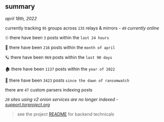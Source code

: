 
## summary
_april 18th, 2022_

currently tracking `95` groups across `135` relays & mirrors - _`49` currently online_

⏲ there have been `3` posts within the `last 24 hours`

🦈 there have been `216` posts within the `month of april`

🪐 there have been `969` posts within the `last 90 days`

🏚 there have been `1137` posts within the `year of 2022`

🦕 there have been `3423` posts `since the dawn of ransomwatch`

there are `47` custom parsers indexing posts

_`20` sites using v2 onion services are no longer indexed - [support.torproject.org](https://support.torproject.org/onionservices/v2-deprecation/)_

> see the project [README](https://github.com/thetanz/ransomwatch#ransomwatch--) for backend technicals
